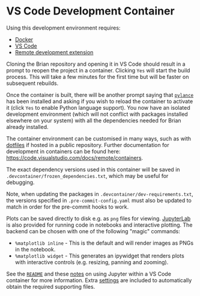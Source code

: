 VS Code Development Container
=============================

Using this development environment requires:
* [Docker](https://www.docker.com/get-started)
* [VS Code](https://code.visualstudio.com/)
* [Remote development extension](https://marketplace.visualstudio.com/items?itemName=ms-vscode-remote.vscode-remote-extensionpack)

Cloning the Brian repository and opening it in VS Code should result in a prompt to reopen the project in a container. Clicking `Yes` will start the build process. This will take a few minutes for the first time but will be faster on subsequent rebuilds.

Once the container is built, there will be another prompt saying that [`pylance`](https://marketplace.visualstudio.com/items?itemName=ms-python.vscode-pylance) has been installed and asking if you wish to reload the container to activate it (click `Yes` to enable Python language support). You now have an isolated development environment (which will not conflict with packages installed elsewhere on your system) with all the dependencies needed for Brian already installed.

The container environment can be customised in many ways, such as with [dotfiles](https://code.visualstudio.com/docs/remote/containers#_personalizing-with-dotfile-repositories) if hosted in a public repository. Further documentation for development in containers can be found here: https://code.visualstudio.com/docs/remote/containers.

The exact dependency versions used in this container will be saved in `.devcontainer/frozen_dependencies.txt`, which may be useful for debugging.

Note, when updating the packages in `.devcontainer/dev-requirements.txt`, the versions specified in `.pre-commit-config.yaml` must also be updated to match in order for the pre-commit hooks to work.

Plots can be saved directly to disk e.g. as `png` files for viewing. [JupyterLab](https://jupyterlab.readthedocs.io/en/stable/) is also provided for running code in notebooks and interactive plotting. The backend can be chosen with one of the following "magic" commands:

* `%matplotlib inline` - This is the default and will render images as PNGs in the notebook.
* `%matplotlib widget` - This generates an ipywidget that renders plots with interactive controls (e.g. resizing, panning and zooming).

See the [`README`](https://github.com/matplotlib/ipympl) and these [notes](https://github.com/microsoft/vscode-jupyter/wiki/Using-%25matplotlib-widget-instead-of-%25matplotlib-notebook,tk,etc) on using Jupyter within a VS Code container for more information. Extra [settings](https://github.com/microsoft/vscode-jupyter/wiki/IPyWidget-Support-in-VS-Code-Python) are included to automatically obtain the required supporting files.
